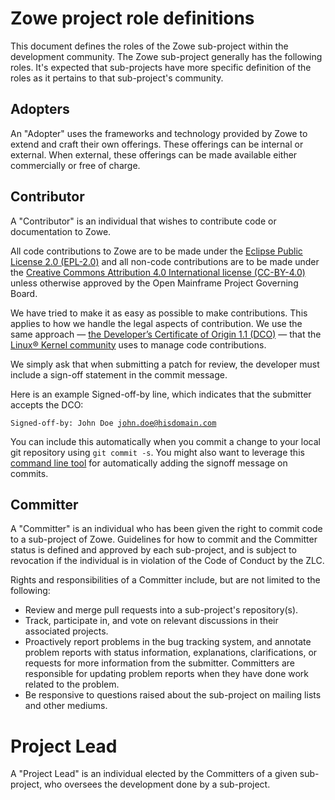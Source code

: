 # Zowe project role definitions

This document defines the roles of the Zowe sub-project within the development community. The Zowe sub-project generally has the following roles. It's expected that sub-projects have more specific definition of the roles as it pertains to that sub-project's community.

## Adopters

An "Adopter" uses the frameworks and technology provided by Zowe to extend and craft their own offerings. These offerings can be internal or external. When external, these offerings can be made available either commercially or free of charge.

## Contributor

A "Contributor" is an individual that wishes to contribute code or documentation to Zowe.

All code contributions to Zowe are to be made under the [Eclipse Public License 2.0 (EPL-2.0)](https://spdx.org/licenses/EPL-2.0.html) and all non-code contributions are to be made under the [Creative Commons Attribution 4.0 International license (CC-BY-4.0)](https://spdx.org/licenses/CC-BY-4.0.html) unless otherwise approved by the Open Mainframe Project Governing Board.

We have tried to make it as easy as possible to make contributions. This applies to how we handle the legal aspects of contribution. We use the same approach — [the Developer’s Certificate of Origin 1.1 (DCO)](https://github.com/hyperledger/fabric/blob/master/docs/source/DCO1.1.txt) — that the [Linux® Kernel community](http://elinux.org/Developer_Certificate_Of_Origin) uses to manage code contributions.

We simply ask that when submitting a patch for review, the developer must include a sign-off statement in the commit message.

Here is an example Signed-off-by line, which indicates that the submitter accepts the DCO:

<code>Signed-off-by: John Doe <john.doe@hisdomain.com></code>

You can include this automatically when you commit a change to your local git repository using <code>git commit -s</code>. You might also want to leverage this [command line tool](https://github.com/coderanger/dco) for automatically adding the signoff message on commits.

## Committer

A "Committer" is an individual who has been given the right to commit code to a sub-project of Zowe. Guidelines for how to commit and the Committer status is defined and approved by each sub-project, and is subject to revocation if the individual is in violation of the Code of Conduct by the ZLC.

Rights and responsibilities of a Committer include, but are not limited to the following:

* Review and merge pull requests into a sub-project's repository(s).
* Track, participate in, and vote on relevant discussions in their associated projects.
* Proactively report problems in the bug tracking system, and annotate problem reports with status information, explanations, clarifications, or requests for more information from the submitter. Committers are responsible for updating problem reports when they have done work related to the problem.
* Be responsive to questions raised about the sub-project on mailing lists and other mediums.

# Project Lead

A "Project Lead" is an individual elected by the Committers of a given sub-project, who oversees the development done by a sub-project.

